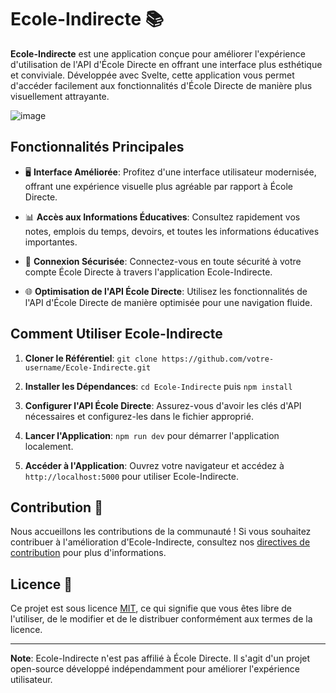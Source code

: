 # Ecole-Indirecte 📚

**Ecole-Indirecte** est une application conçue pour améliorer l'expérience d'utilisation de l'API d'École Directe en offrant une interface plus esthétique et conviviale. Développée avec Svelte, cette application vous permet d'accéder facilement aux fonctionnalités d'École Directe de manière plus visuellement attrayante.

![image](https://github.com/Guyane123/Ecole-Indirecte/assets/69190311/ff8f7f5e-515b-4e4e-b2f2-5b471f624b77)


## Fonctionnalités Principales

- 🖥️ **Interface Améliorée**: Profitez d'une interface utilisateur modernisée, offrant une expérience visuelle plus agréable par rapport à École Directe.

- 📊 **Accès aux Informations Éducatives**: Consultez rapidement vos notes, emplois du temps, devoirs, et toutes les informations éducatives importantes.

- 🔐 **Connexion Sécurisée**: Connectez-vous en toute sécurité à votre compte École Directe à travers l'application Ecole-Indirecte.

- 🌐 **Optimisation de l'API École Directe**: Utilisez les fonctionnalités de l'API d'École Directe de manière optimisée pour une navigation fluide.

## Comment Utiliser Ecole-Indirecte

1. **Cloner le Référentiel**: `git clone https://github.com/votre-username/Ecole-Indirecte.git`

2. **Installer les Dépendances**: `cd Ecole-Indirecte` puis `npm install`

3. **Configurer l'API École Directe**: Assurez-vous d'avoir les clés d'API nécessaires et configurez-les dans le fichier approprié.

4. **Lancer l'Application**: `npm run dev` pour démarrer l'application localement.

5. **Accéder à l'Application**: Ouvrez votre navigateur et accédez à `http://localhost:5000` pour utiliser Ecole-Indirecte.

## Contribution 🤝

Nous accueillons les contributions de la communauté ! Si vous souhaitez contribuer à l'amélioration d'Ecole-Indirecte, consultez nos [directives de contribution](CONTRIBUTING.md) pour plus d'informations.

## Licence 📜

Ce projet est sous licence [MIT](LICENSE), ce qui signifie que vous êtes libre de l'utiliser, de le modifier et de le distribuer conformément aux termes de la licence.

---

**Note**: Ecole-Indirecte n'est pas affilié à École Directe. Il s'agit d'un projet open-source développé indépendamment pour améliorer l'expérience utilisateur.

